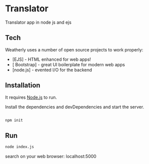 # Translator
Translator app in node js and ejs
## Tech

Weatherly uses a number of open source projects to work properly:

- [EJS] - HTML enhanced for web apps!
- [ Bootstrap] - great UI boilerplate for modern web apps
- [node.js] - evented I/O for the backend


## Installation

It requires [Node.js](https://nodejs.org/)  to run.

Install the dependencies and devDependencies and start the server.

```sh

npm init

```

## Run
```sh
node index.js
```
search on your web browser: localhost:5000
